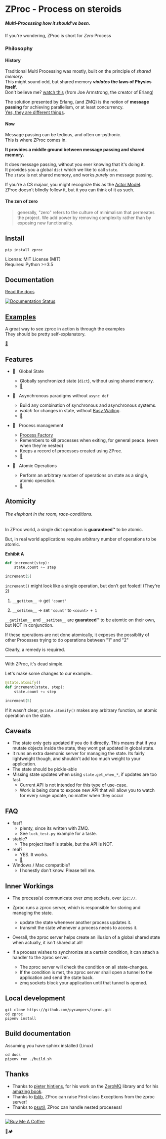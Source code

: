 # ZProc - Process on steroids
##### Multi-Processing how it should've been.

If you're wondering, ZProc is short for _Zero_ Process


### Philosophy
#### History
Traditional Multi Processing was mostly, built on the principle of _shared memory_.  
This might sound odd, but shared memory ___violates_ the laws of Physics itself__.  
Don't believe me? [watch this](https://www.youtube.com/watch?v=bo5WL5IQAd0) (from Joe Armstrong, the creator of Erlang)  

The solution presented by Erlang, (and ZMQ) is the notion of __message passing__ for achieving parallelism, or at least concurrency.  
[Yes, they are different things](https://joearms.github.io/published/2013-04-05-concurrent-and-parallel-programming.html).

#### Now

Message passing can be tedious, and often un-pythonic.  
This is where ZProc comes in.  

__It provides a middle ground between message passing and shared memory.__

It does message passing, without you ever knowing that it's doing it.  
It provides you a global `dict` which we like to call `state`.  
The `state` is not shared memory, and works _purely_ on message passing.

If you're a CS majaor, you might recognize this as the [Actor Model](https://en.wikipedia.org/wiki/Actor_model).  
ZProc doesn't blindly follow it, but it you can think of it as such.

#### The zen of zero

> generally, "zero" refers to the culture of minimalism that permeates the project. We add power by removing complexity rather than by exposing new functionality.

## Install
`pip install zproc`

License: MIT License (MIT)  
Requires: Python >=3.5      

## Documentation
[Read the docs](http://zproc.readthedocs.io/en/latest/)

[![Documentation Status](https://readthedocs.org/projects/zproc/badge/?version=latest)](https://zproc.readthedocs.io/en/latest/?badge=latest)


## [Examples](examples)

A great way to see zproc in action is through the examples  
They should be pretty self-explanatory.  

[🔖](examples)  


## Features

- 🌠 &nbsp; Global State
    - Globally synchronized state (`dict`), without using shared memory.
    - [🔖](#inner-workings)

- 🌠 &nbsp; Asynchronous paradigms without `async def`
    - Build any combination of synchronous and asynchronous systems.
    - _watch_ for changes in state, without [Busy Waiting](https://en.wikipedia.org/wiki/Busy_waiting).
    - [🔖](http://zproc.readthedocs.io/en/latest/source/zproc.html#zproc.zproc.ZeroState)

- 🌠 &nbsp; Process management
    - [Process Factory](http://zproc.readthedocs.io/en/latest/source/zproc.html#zproc.zproc.Context.process_factory)
    - Remembers to kill processes when exiting, for general peace. (even when they're nested)
    - Keeps a record of processes created using ZProc.
    - [🔖](http://zproc.readthedocs.io/en/latest/source/zproc.html#zproc.zproc.Context)

- 🌠 &nbsp; Atomic Operations
    - Perform an arbitrary number of operations on state as a single, atomic operation.
    - [🔖](#atomicity)

## Atomicity
###### The elephant in the room, race-conditions.

In ZProc world, a single dict operation is __guaranteed™__ to be atomic.

But, in real world applications require arbitrary number of operations to be atomic.   

__Exhibit A__

```python
def increment(step):
    state.count += step

increment(5)
```

`increment()` might look like a single operation, but don't get fooled! (They're 2)

1. `__getitem__`  -> get `'count'` 

2. `__setitem__`  -> set `'count'` to `<count> + 1`

`__getitiem__` and `__setitem__` are __guarateed™__ to be atomtic on their own, but NOT in conjunction. 

If these operations are not done atomically,
it exposes the possiblity of other Processes trying to do operations between "1" and "2"


Clearly, a remedy is required.

---
With ZProc, it's dead simple. 

Let's make some changes to our example..
```python
@state.atomify()
def increment(state, step):
    state.count += step

increment(5)
```


If it wasn't clear, `@state.atomify()` makes any arbitrary function, an atomic operation on the state.  


## Caveats

- The state only gets updated if you do it directly. This means that if you mutate objects inside the state, they wont get updated in global state.
- It runs an extra daemonic server for managing the state. Its fairly lightweight though, and shouldn't add too much weight to your application.
- The state should be pickle-able
- Missing state updates when using `state.get_when_*`, if updates are too fast.
    - Current API is not intended for this type of use-case.
    - Work is being done to expose new API that will allow you to watch for every singe update, no matter when they occur

## FAQ
- fast?
    - plenty, since its written with ZMQ.
    - See `luck_test.py` example for a taste.
- stable?
    - The project itself is stable, but the API is NOT.
- real?
    - YES. It works. 
    - [🔖](https://github.com/pycampers/muro)
- Windows / Mac compatible?
    - I honestly don't know. Please tell me.

## Inner Workings

- The process(s) communicate over zmq sockets, over `ipc://`.

- Zproc runs a zproc server, which is responsible for storing and managing the state.
    - update the state whenever another process updates it.
    - transmit the state whenever a process needs to access it.

- Overall, the zproc server helps create an illusion of a global shared state when actually, it isn't shared at all!

- If a process wishes to synchronize at a certain condition, it can attach a handler to the zproc server.
    - The zproc server will check the condition on all state-changes.
    - If the condition is met, the zproc server shall open a tunnel to the application and send the state back.
    - zmq sockets block your application until that tunnel is opened.

## Local development
```
git clone https://github.com/pycampers/zproc.git
cd zproc
pipenv install
```

## Build documentation

Assuming you have sphinx installed (Linux)
```
cd docs
pipenv run ./build.sh
```

## Thanks
- Thanks to [pieter hintjens](http://hintjens.com/), for his work on the [ZeroMQ](http://zeromq.org/) library and for his [amazing book](http://zguide.zeromq.org/).
- Thanks to [tblib](https://github.com/ionelmc/python-tblib), ZProc can raise First-class Exceptions from the zproc server!
- Thanks to [psutil](https://github.com/giampaolo/psutil), ZProc can handle nested procesess!

---

<a href="https://www.buymeacoffee.com/u75YezVri" target="_blank"><img src="https://www.buymeacoffee.com/assets/img/custom_images/black_img.png" alt="Buy Me A Coffee" style="height: auto !important;width: auto !important;" ></a>


🐍🏕️

